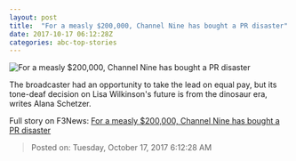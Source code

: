 ```yaml
---
layout: post
title:  "For a measly $200,000, Channel Nine has bought a PR disaster"
date: 2017-10-17 06:12:28Z
categories: abc-top-stories
---
```


![For a measly $200,000, Channel Nine has bought a PR disaster](http://www.abc.net.au/news/image/8727144-1x1-700x700.jpg)

The broadcaster had an opportunity to take the lead on equal pay, but its tone-deaf decision on Lisa Wilkinson's future is from the dinosaur era, writes Alana Schetzer.


Full story on F3News: [For a measly $200,000, Channel Nine has bought a PR disaster](http://www.f3nws.com/n/jpNmm)

> Posted on: Tuesday, October 17, 2017 6:12:28 AM
